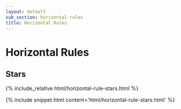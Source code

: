 ```yaml
---
layout: default
sub_section: horizontal-rules
title: Horizontal Rules
---
```


# Horizontal Rules

## Stars

<div class="site-c-showcase">
{% include_relative html/horizontal-rule-stars.html %}
</div>

{% include snippet.html content='html/horizontal-rule-stars.html' %}